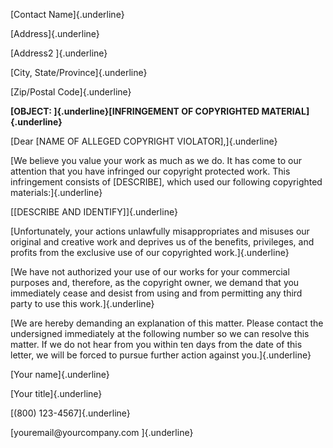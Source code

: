 [Contact Name]{.underline}

[Address]{.underline}

[Address2 ]{.underline}

[City, State/Province]{.underline}

[Zip/Postal Code]{.underline}

**[OBJECT: ]{.underline}[INFRINGEMENT OF COPYRIGHTED
MATERIAL]{.underline}**

[Dear \[NAME OF ALLEGED COPYRIGHT VIOLATOR\],]{.underline}

[We believe you value your work as much as we do. It has come to our
attention that you have infringed our copyright protected work. This
infringement consists of \[DESCRIBE\], which used our following
copyrighted materials:]{.underline}

[\[DESCRIBE AND IDENTIFY\]]{.underline}

[Unfortunately, your actions unlawfully misappropriates and misuses our
original and creative work and deprives us of the benefits, privileges,
and profits from the exclusive use of our copyrighted work.]{.underline}

[We have not authorized your use of our works for your commercial
purposes and, therefore, as the copyright owner, we demand that you
immediately cease and desist from using and from permitting any third
party to use this work.]{.underline}

[We are hereby demanding an explanation of this matter. Please contact
the undersigned immediately at the following number so we can resolve
this matter. If we do not hear from you within ten days from the date of
this letter, we will be forced to pursue further action against
you.]{.underline}

[Your name]{.underline}

[Your title]{.underline}

[(800) 123-4567]{.underline}

[youremail\@yourcompany.com ]{.underline}
